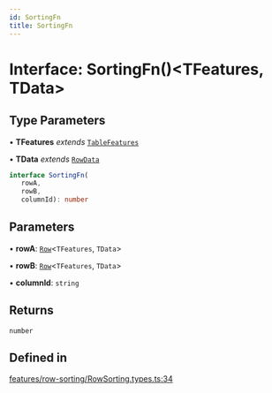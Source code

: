 ```yaml
---
id: SortingFn
title: SortingFn
---
```


# Interface: SortingFn()\<TFeatures, TData\>

## Type Parameters

• **TFeatures** *extends* [`TableFeatures`](../type-aliases/tablefeatures.md)

• **TData** *extends* [`RowData`](../type-aliases/rowdata.md)

```ts
interface SortingFn(
   rowA, 
   rowB, 
   columnId): number
```

## Parameters

• **rowA**: [`Row`](../type-aliases/row.md)\<`TFeatures`, `TData`\>

• **rowB**: [`Row`](../type-aliases/row.md)\<`TFeatures`, `TData`\>

• **columnId**: `string`

## Returns

`number`

## Defined in

[features/row-sorting/RowSorting.types.ts:34](https://github.com/TanStack/table/blob/main/packages/table-core/src/features/row-sorting/RowSorting.types.ts#L34)

